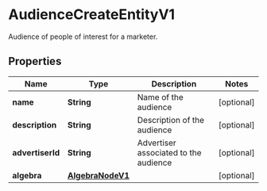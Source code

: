 

# AudienceCreateEntityV1

Audience of people of interest for a marketer.

## Properties

Name | Type | Description | Notes
------------ | ------------- | ------------- | -------------
**name** | **String** | Name of the audience |  [optional]
**description** | **String** | Description of the audience |  [optional]
**advertiserId** | **String** | Advertiser associated to the audience |  [optional]
**algebra** | [**AlgebraNodeV1**](AlgebraNodeV1.md) |  |  [optional]



